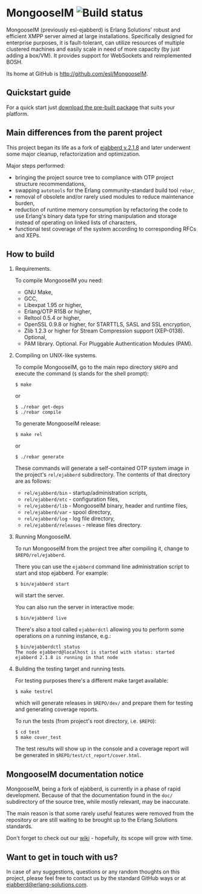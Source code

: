 MongooseIM  ![](http://studzien.github.io/status/icon.png "Build status")
============
MongooseIM (previously esl-ejabberd) is Erlang Solutions' robust and efficient XMPP
server aimed at large installations. Specifically designed for enterprise purposes,
it is fault-tolerant, can utilize resources of multiple clustered machines
and easily scale in need of more capacity (by just adding a box/VM).
It provides support for WebSockets and reimplemented BOSH.

Its home at GitHub is http://github.com/esl/MongooseIM.


Quickstart guide
----------------
For a quick start just
[download the pre-built package](https://www.erlang-solutions.com/downloads/download-mongooseim)
that suits your platform.


Main differences from the parent project
----------------------------------------
This project began its life as a fork of
[ejabberd v.2.1.8](https://github.com/processone/ejabberd)
and later underwent some major cleanup, refactorization and optimization.

Major steps performed:
*   bringing the project source tree to compliance with OTP project structure
    recommendations,
*   swapping `autotools` for the Erlang community-standard build tool `rebar`,
*   removal of obsolete and/or rarely used modules to reduce maintenance
    burden,
*   reduction of runtime memory consumption by refactoring the code
    to use Erlang's binary data type for string manipulation and storage
    instead of operating on linked lists of characters,
*   functional test coverage of the system according to corresponding
    RFCs and XEPs.


How to build
------------
1.  Requirements.

    To compile MongooseIM you need:
    *   GNU Make,
    *   GCC,
    *   Libexpat 1.95 or higher,
    *   Erlang/OTP R15B or higher,
    *   Reltool 0.5.4 or higher,
    *   OpenSSL 0.9.8 or higher, for STARTTLS, SASL and SSL encryption,
    *   Zlib 1.2.3 or higher for Stream Compression support (XEP-0138). Optional,
    *   PAM library. Optional. For Pluggable Authentication Modules (PAM).

2.  Compiling on UNIX-like systems.

    To compile MongooseIM, go to the main repo directory `$REPO` and execute
    the command (`$` stands for the shell prompt):

        $ make

    or

        $ ./rebar get-deps
        $ ./rebar compile

    To generate MongooseIM release:

        $ make rel

    or

        $ ./rebar generate

    These commands will generate a self-contained OTP system image in the
    project's `rel/ejabberd` subdirectory. The contents of that directory are as
    follows:
    *   `rel/ejabberd/bin` - startup/administration scripts,
    *   `rel/ejabberd/etc` - configuration files,
    *   `rel/ejabberd/lib` - MongooseIM binary, header and runtime files,
    *   `rel/ejabberd/var` - spool directory,
    *   `rel/ejabberd/log` - log file directory,
    *   `rel/ejabberd/releases` - release files directory.

3.  Running MongooseIM.

    To run MongooseIM from the project tree after compiling it, change
    to `$REPO/rel/ejabberd`.

    There you can use the `ejabberd` command line administration script to
    start and stop ejabberd. For example:

        $ bin/ejabberd start

    will start the server.

    You can also run the server in interactive mode:

        $ bin/ejabberd live

    There's also a tool called `ejabberdctl` allowing you to perform some
    operations on a running instance, e.g.:

        $ bin/ejabberdctl status
        The node ejabberd@localhost is started with status: started
        ejabberd 2.1.8 is running in that node

4.  Building the testing target and running tests.

    For testing purposes there's a different make target available:

        $ make testrel

    which will generate releases in `$REPO/dev/` and prepare
    them for testing and generating coverage reports.

    To run the tests (from project's root directory, i.e. `$REPO`):

        $ cd test
        $ make cover_test

    The test results will show up in the console and a coverage report will
    be generated in `$REPO/test/ct_report/cover.html`.


MongooseIM documentation notice
---------------------------------
MongooseIM, being a fork of ejabberd, is currently in a phase
of rapid development. Because of that the documentation found in the `doc/`
subdirectory of the source tree, while mostly relevant, may be inaccurate.

The main reason is that some rarely useful features were removed from
the repository or are still waiting to be brought up to the Erlang Solutions standards.

Don't forget to check out our [wiki](https://github.com/esl/MongooseIM/wiki) - hopefully, its scope will grow with time.


Want to get in touch with us?
-----------------------------
In case of any suggestions, questions or any random thoughts on this project,
please feel free to contact us by the standard GitHub ways or at
<a href='mailto:ejabberd@erlang-solutions.com'>ejabberd@erlang-solutions.com</a>.
